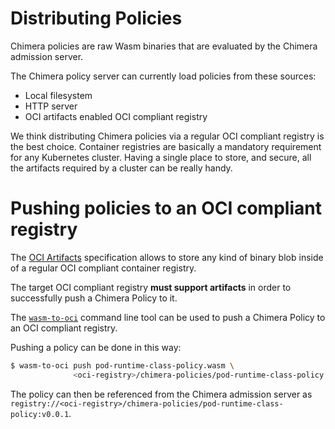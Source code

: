 # Distributing Policies

Chimera policies are raw Wasm binaries that are evaluated by the
Chimera admission server.

The Chimera policy server can currently load policies from these
sources:

  * Local filesystem
  * HTTP server
  * OCI artifacts enabled OCI compliant registry

We think distributing Chimera policies via a regular OCI compliant
registry is the best choice. Container registries are basically a
mandatory requirement for any Kubernetes cluster. Having a single
place to store, and secure, all the artifacts required by a cluster
can be really handy.

# Pushing policies to an OCI compliant registry

The [OCI Artifacts](https://github.com/opencontainers/artifacts)
specification allows to store any kind of binary blob inside of a
regular OCI compliant container registry.

The target OCI compliant registry **must support artifacts** in order
to successfully push a Chimera Policy to it.

The [`wasm-to-oci`](https://github.com/engineerd/wasm-to-oci) command line tool
can be used to push a Chimera Policy to an OCI compliant registry.

Pushing a policy can be done in this way:

```bash
$ wasm-to-oci push pod-runtime-class-policy.wasm \
              <oci-registry>/chimera-policies/pod-runtime-class-policy:v0.0.1
```

The policy can then be referenced from the Chimera admission server as
`registry://<oci-registry>/chimera-policies/pod-runtime-class-policy:v0.0.1`.
